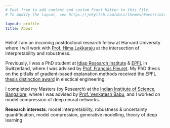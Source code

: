 ```yaml
---
# Feel free to add content and custom Front Matter to this file.
# To modify the layout, see https://jekyllrb.com/docs/themes/#overriding-theme-defaults

layout: profile
title: About
---
```


Hello! I am an incoming postdoctoral research fellow at Harvard University where I will work with [Prof. Hima Lakkaraju](https://himalakkaraju.github.io/) at the intersection of interpretability and robustness.

Previously, I was a PhD student at [Idiap Research Institute](http://www.idiap.ch/en) & [EPFL](http://epfl.ch/) in Switzerland, where I was advised by [Prof. François Fleuret](https://www.idiap.ch/~fleuret/). My PhD thesis on the pitfalls of gradient-based explanation methods received the EPFL [thesis distinction award](https://www.epfl.ch/education/phd/edee-electrical-engineering/edee-awards-laureates/) in electical engineering. 

I completed my Masters (by Research) at the [Indian Institute of Science, Bangalore](http://www.iisc.ac.in/), where I was advised by [Prof. Venkatesh Babu](http://cds.iisc.ac.in/faculty/venky/), and I worked on model compression of deep neural networks.

**Research interests**: model interpretability, robustness & uncertainty quantification, model compression, generative modelling, theory of deep learning
